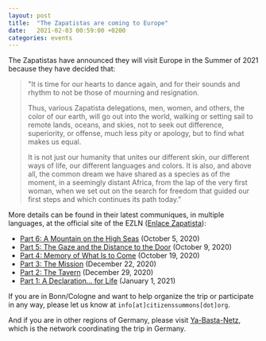 ```yaml
---
layout: post
title:  "The Zapatistas are coming to Europe"
date:   2021-02-03 00:59:00 +0200
categories: events
---
```

The Zapatistas have announced they will visit Europe in the Summer of 2021 because they have decided that:

>"It is time for our hearts to dance again, and for their sounds and rhythm to not be those of mourning and resignation.
>
> Thus, various Zapatista delegations, men, women, and others, the color of our earth, will go out into the world, walking or setting sail to remote lands, oceans, and skies, not to seek out difference, superiority, or offense, much less pity or apology, but to find what makes us equal.
>
> It is not just our humanity that unites our different skin, our different ways of life, our different languages and colors. It is also, and above all, the common dream we have shared as a species as of the moment, in a seemingly distant Africa, from the lap of the very first woman, when we set out on the search for freedom that guided our first steps and which continues its path today."


More details can be found in their latest communiques, in multiple languages, at the official site of the EZLN ([Enlace Zapatista](http://enlacezapatista.ezln.org.mx/)):

* [Part 6: A Mountain on the High Seas](http://enlacezapatista.ezln.org.mx/2020/10/05/sexta-parte-una-montana-en-alta-mar/) (October 5, 2020)
* [Part 5: The Gaze and the Distance to the Door](http://enlacezapatista.ezln.org.mx/2020/10/09/quinta-parte-la-mirada-y-la-distancia-a-la-puerta/) (October 9, 2020)
* [Part 4: Memory of What Is to Come](http://enlacezapatista.ezln.org.mx/2020/10/19/cuarta-parte-memoria-de-lo-que-vendra/) (October 19, 2020)
* [Part 3: The Mission](http://enlacezapatista.ezln.org.mx/2020/12/22/tercera-parte-la-mision/) (December 22, 2020)
* [Part 2: The Tavern](http://enlacezapatista.ezln.org.mx/2020/12/29/segunda-parte-la-cantina/) (December 29, 2020)
* [Part 1: A Declaration... for Life](http://enlacezapatista.ezln.org.mx/2021/01/01/primera-parte-una-declaracion-por-la-vida/) (January 1, 2021)

If you are in Bonn/Cologne and want to help organize the trip or participate in any way, please let us know at `info[at]citizenssummons[dot]org`.

And if you are in other regions of Germany, please visit [Ya-Basta-Netz](https://www.ya-basta-netz.org/reise-orga/), which is the network coordinating the trip in Germany.
